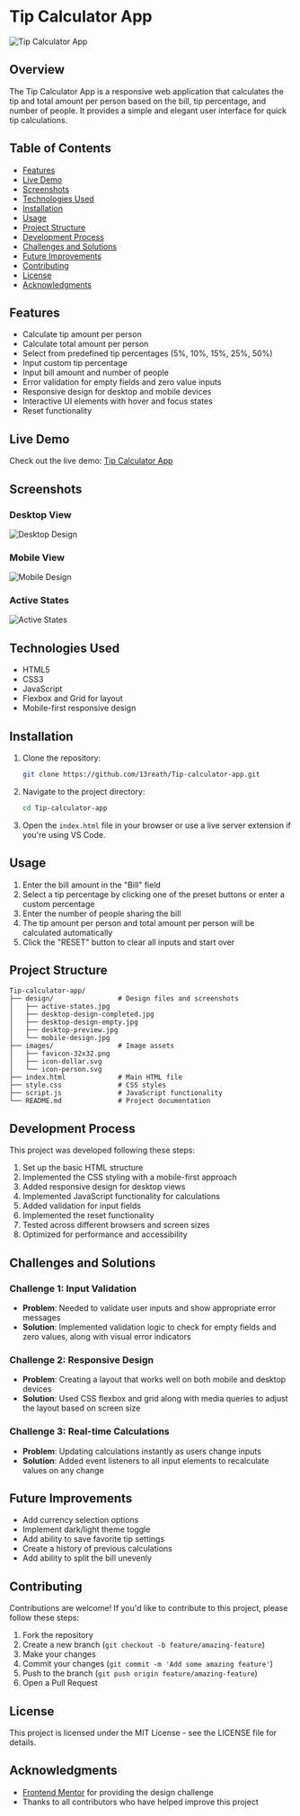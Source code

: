 # Tip Calculator App

![Tip Calculator App](https://github.com/13reath/Tip-calculator-app/raw/main/design/desktop-preview.jpg)

## Overview

The Tip Calculator App is a responsive web application that calculates the tip and total amount per person based on the bill, tip percentage, and number of people. It provides a simple and elegant user interface for quick tip calculations.

## Table of Contents

- [Features](#features)
- [Live Demo](#live-demo)
- [Screenshots](#screenshots)
- [Technologies Used](#technologies-used)
- [Installation](#installation)
- [Usage](#usage)
- [Project Structure](#project-structure)
- [Development Process](#development-process)
- [Challenges and Solutions](#challenges-and-solutions)
- [Future Improvements](#future-improvements)
- [Contributing](#contributing)
- [License](#license)
- [Acknowledgments](#acknowledgments)

## Features

- Calculate tip amount per person
- Calculate total amount per person
- Select from predefined tip percentages (5%, 10%, 15%, 25%, 50%)
- Input custom tip percentage
- Input bill amount and number of people
- Error validation for empty fields and zero value inputs
- Responsive design for desktop and mobile devices
- Interactive UI elements with hover and focus states
- Reset functionality

## Live Demo

Check out the live demo: [Tip Calculator App](https://13reath.github.io/Tip-calculator-app/)

## Screenshots

### Desktop View
![Desktop Design](https://github.com/13reath/Tip-calculator-app/raw/main/design/desktop-design-completed.jpg)

### Mobile View
![Mobile Design](https://github.com/13reath/Tip-calculator-app/raw/main/design/mobile-design.jpg)

### Active States
![Active States](https://github.com/13reath/Tip-calculator-app/raw/main/design/active-states.jpg)

## Technologies Used

- HTML5
- CSS3
- JavaScript
- Flexbox and Grid for layout
- Mobile-first responsive design

## Installation

1. Clone the repository:
   ```bash
   git clone https://github.com/13reath/Tip-calculator-app.git
   ```

2. Navigate to the project directory:
   ```bash
   cd Tip-calculator-app
   ```

3. Open the `index.html` file in your browser or use a live server extension if you're using VS Code.

## Usage

1. Enter the bill amount in the "Bill" field
2. Select a tip percentage by clicking one of the preset buttons or enter a custom percentage
3. Enter the number of people sharing the bill
4. The tip amount per person and total amount per person will be calculated automatically
5. Click the "RESET" button to clear all inputs and start over

## Project Structure

```
Tip-calculator-app/
├── design/                # Design files and screenshots
│   ├── active-states.jpg
│   ├── desktop-design-completed.jpg
│   ├── desktop-design-empty.jpg
│   ├── desktop-preview.jpg
│   └── mobile-design.jpg
├── images/                # Image assets
│   ├── favicon-32x32.png
│   ├── icon-dollar.svg
│   └── icon-person.svg
├── index.html             # Main HTML file
├── style.css              # CSS styles
├── script.js              # JavaScript functionality
└── README.md              # Project documentation
```

## Development Process

This project was developed following these steps:

1. Set up the basic HTML structure
2. Implemented the CSS styling with a mobile-first approach
3. Added responsive design for desktop views
4. Implemented JavaScript functionality for calculations
5. Added validation for input fields
6. Implemented the reset functionality
7. Tested across different browsers and screen sizes
8. Optimized for performance and accessibility

## Challenges and Solutions

### Challenge 1: Input Validation
- **Problem**: Needed to validate user inputs and show appropriate error messages
- **Solution**: Implemented validation logic to check for empty fields and zero values, along with visual error indicators

### Challenge 2: Responsive Design
- **Problem**: Creating a layout that works well on both mobile and desktop devices
- **Solution**: Used CSS flexbox and grid along with media queries to adjust the layout based on screen size

### Challenge 3: Real-time Calculations
- **Problem**: Updating calculations instantly as users change inputs
- **Solution**: Added event listeners to all input elements to recalculate values on any change

## Future Improvements

- Add currency selection options
- Implement dark/light theme toggle
- Add ability to save favorite tip settings
- Create a history of previous calculations
- Add ability to split the bill unevenly

## Contributing

Contributions are welcome! If you'd like to contribute to this project, please follow these steps:

1. Fork the repository
2. Create a new branch (`git checkout -b feature/amazing-feature`)
3. Make your changes
4. Commit your changes (`git commit -m 'Add some amazing feature'`)
5. Push to the branch (`git push origin feature/amazing-feature`)
6. Open a Pull Request

## License

This project is licensed under the MIT License - see the LICENSE file for details.

## Acknowledgments

- [Frontend Mentor](https://www.frontendmentor.io/) for providing the design challenge
- Thanks to all contributors who have helped improve this project
